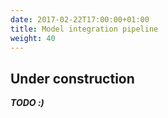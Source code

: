 ```yaml
---
date: 2017-02-22T17:00:00+01:00
title: Model integration pipeline
weight: 40
---
```


## Under construction

***TODO :)***
